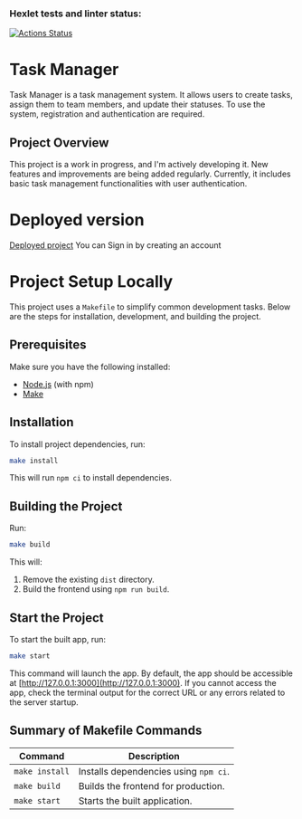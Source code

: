 ### Hexlet tests and linter status:

[![Actions Status](https://github.com/Zyabridos/backend-project-6/actions/workflows/hexlet-check.yml/badge.svg)](https://github.com/Zyabridos/backend-project-6/actions)

# Task Manager

Task Manager is a task management system. It allows users to create tasks, assign them to team members, and update their statuses. To use the system, registration and authentication are required.

## Project Overview

This project is a work in progress, and I'm actively developing it. New features and improvements are being added regularly. Currently, it includes basic task management functionalities with user authentication.

# Deployed version

[Deployed project](https://taskmanager-tnpn.onrender.com/)
You can Sign in by creating an account

# Project Setup Locally

This project uses a `Makefile` to simplify common development tasks. Below are the steps for installation, development, and building the project.

## Prerequisites

Make sure you have the following installed:

- [Node.js](https://nodejs.org/) (with npm)
- [Make](https://www.gnu.org/software/make/)

## Installation

To install project dependencies, run:

```bash
make install
```

This will run `npm ci` to install dependencies.

## Building the Project

Run:

```bash
make build
```

This will:

1. Remove the existing `dist` directory.
2. Build the frontend using `npm run build`.

## Start the Project

To start the built app, run:

```bash
make start
```

This command will launch the app. By default, the app should be accessible at [http://127.0.0.1:3000](http://127.0.0.1:3000). If you cannot access the app, check the terminal output for the correct URL or any errors related to the server startup.

## Summary of Makefile Commands

| Command        | Description                           |
| -------------- | ------------------------------------- |
| `make install` | Installs dependencies using `npm ci`. |
| `make build`   | Builds the frontend for production.   |
| `make start`   | Starts the built application.         |
